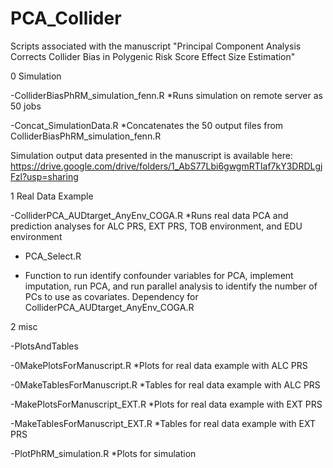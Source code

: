 # PCA_Collider
Scripts associated with the manuscript "Principal Component Analysis Corrects Collider Bias in Polygenic Risk Score Effect Size Estimation"

0 Simulation 

-ColliderBiasPhRM_simulation_fenn.R
*Runs simulation on remote server as 50 jobs 

-Concat_SimulationData.R
*Concatenates the 50 output files from ColliderBiasPhRM_simulation_fenn.R

Simulation output data presented in the manuscript is available here:
https://drive.google.com/drive/folders/1_AbS77Lbi6gwgmRTIaf7kY3DRDLgjFzl?usp=sharing

1 Real Data Example

-ColliderPCA_AUDtarget_AnyEnv_COGA.R
*Runs real data PCA and prediction analyses for ALC PRS, EXT PRS, TOB environment, and EDU environment

- PCA_Select.R

* Function to run identify confounder variables for PCA, implement imputation, run PCA, and run parallel analysis to identify the number of PCs to use as covariates. Dependency for ColliderPCA_AUDtarget_AnyEnv_COGA.R


2 misc

-PlotsAndTables

-0MakePlotsForManuscript.R
*Plots for real data example with ALC PRS

-0MakeTablesForManuscript.R
*Tables for real data example with ALC PRS

-MakePlotsForManuscript_EXT.R
*Plots for real data example with EXT PRS

-MakeTablesForManuscript_EXT.R
*Tables for real data example with EXT PRS

-PlotPhRM_simulation.R
*Plots for simulation 

